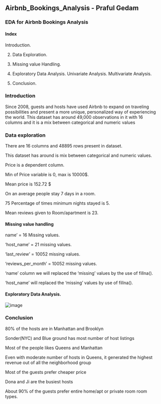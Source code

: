## Airbnb_Bookings_Analysis - Praful Gedam
### EDA for Airbnb Bookings Analysis

#### Index
Introduction.

2) Data Exploration.

3) Missing value Handling.

4) Exploratory Data Analysis.
Univariate Analysis.
Multivariate Analysis.

5) Conclusion.





### Introduction
Since 2008, guests and hosts have used Airbnb to expand on traveling possibilities and present a more unique, personalized way of experiencing the world. 
This dataset has around 49,000 observations in it with 16 columns and it is a mix between categorical and numeric values


### Data exploration
 There are 16 columns and 48895 rows present in dataset.
 
 This dataset has around is mix between categorical and numeric values.

 Price is a dependent column.

 Min of Price variable is 0, max is 10000$.

 Mean price is 152.72 $

 On an average people stay 7 days in a room.

 75 Percentage of times minimum nights stayed is 5.

 Mean reviews given to Room/apartment is 23.




#### Missing value handling
name’ = 16 Missing values.

 ‘host_name’ = 21 missing values.

 ‘last_review’ = 10052 missing values.

 ‘reviews_per_month’ = 10052 missing values.

 ‘name’ column we will replaced the ‘missing’ values by the use of fillna().

 ‘host_name’ will replaced the ‘missing’ values by use of fillna().




#### Exploratory Data Analysis.
![image](https://user-images.githubusercontent.com/104565229/176124430-c0897c74-e962-4cf4-839d-489818e59a1a.png)


### Conclusion
80% of the hosts are in Manhattan and Brooklyn

Sonder(NYC) and Blue ground has most number of host listings

Most of the people likes Queens and Manhattan

Even with moderate number of hosts in Queens, it generated the highest revenue out of all the neighborhood group

Most of the guests prefer cheaper price

Dona and Ji are the busiest hosts

About 90% of the guests prefer entire home/apt or private room room types.


